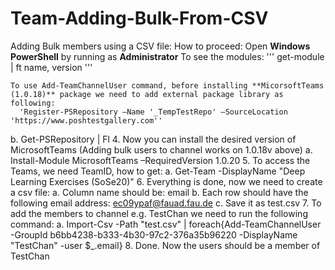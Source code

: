 # Team-Adding-Bulk-From-CSV

Adding Bulk members using a CSV file:
How to proceed:
    Open **Windows PowerShell** by running as **Administrator** 
    To see the modules: 
    '''
     get-module | ft name, version 
    '''
   
    To use Add-TeamChannelUser command, before installing **MicorsoftTeams (1.0.18)** package we need to add external package library as following:
      'Register-PSRepository –Name '_TempTestRepo' –SourceLocation 'https://www.poshtestgallery.com''
b.	Get-PSRepository | Fl
4.	Now you can install the desired version of MicrosoftTeams  (Adding bulk users to channel works on 1.0.18v above)
a.	Install-Module MicrosoftTeams –RequiredVersion 1.0.20
5.	To access the Teams, we need TeamID, how to get:
a.	Get-Team -DisplayName "Deep Learning Exercises (SoSe20)"
6.	Everything is done, now we need to create a csv file:
a.	Column name should be: email
b.	Each row should have the following email address: ec09ypaf@fauad.fau.de
c.	Save it as test.csv
7.	To add the members to channel e.g. TestChan we need to run the following command:
a.	Import-Csv -Path "test.csv" | foreach{Add-TeamChannelUser -GroupId b6bb4238-b333-4b30-97c2-376a35b96220 -DisplayName "TestChan" -user $_.email} 
8.	Done. Now the users should be a member of TestChan
